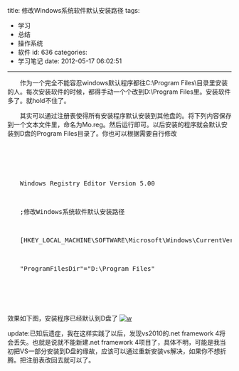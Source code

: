title: 修改Windows系统软件默认安装路径
tags:
  - 学习
  - 总结
  - 操作系统
  - 软件
id: 636
categories:
  - 学习笔记
date: 2012-05-17 06:02:51
---

　　作为一个完全不能容忍windows默认程序都往C:\Program Files\目录里安装的人。每次安装软件的时候，都得手动一个个改到D:\Program Files里。安装软件多了。就hold不住了。

　　其实可以通过注册表使得所有安装程序默认安装到其他盘的。将下列内容保存到一个文本文件里，命名为Mo.reg。然后运行即可。以后安装的程序就会默认安装到D盘的Program Files目录了。你也可以根据需要自行修改

　　<pre lang="c">

　　Windows Registry Editor Version 5.00

　　;修改Windows系统软件默认安装路径

　　[HKEY_LOCAL_MACHINE\SOFTWARE\Microsoft\Windows\CurrentVersion]

　　"ProgramFilesDir"="D:\\Program Files"

　　</pre>
效果如下图，安装程序已经默认到D盘了
[![]({{BASE_PATH}}/images/a83d479db2c8d3fac56dc0dacca9fca7329d7c61.jpg "w")](http://leaverimage.b0.upaiyun.com/21644_o.jpg)

update:已知后遗症，我在这样实践了以后，发现vs2010的.net framework 4将会丢失。也就是说就不能新建.net framework 4项目了，具体不明，可能是我当初把VS一部分安装到D盘的缘故，应该可以通过重新安装vs解决，如果你不想折腾。把注册表改回去就可以了。